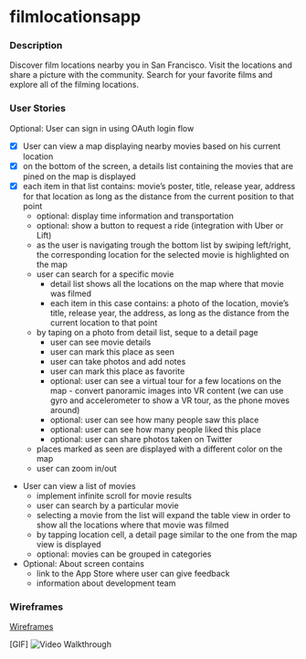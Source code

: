 # filmlocationsapp

### Description

Discover film locations nearby you in San Francisco. Visit the locations and share a picture with the community. Search for your favorite films and explore all of the filming locations.  

### User Stories
Optional: User can sign in using OAuth login flow

- [X] User can view a map displaying nearby movies based on his current location
- [X] on the bottom of the screen, a details list containing the movies that are pined on the map is displayed
- [X] each item in that list contains: movie’s poster, title, release year, address for that location as long as the distance from the current position to that point
    * optional: display time information and transportation
    * optional: show a button to request a ride (integration with Uber or Lift) 
    * as the user is navigating trough the bottom list by swiping left/right, the corresponding location for the selected movie is highlighted on the map
    * user can search for a specific movie
        * detail list shows all the locations on the map where that movie was filmed
        * each item in this case contains: a photo of the location, movie’s title, release year, the address, as long as the distance from the current location to that point 
    * by taping on a photo from detail list, seque to a detail page
        * user can see movie details
        * user can mark this place as seen
        * user can take photos and add notes
        * user can mark this place as favorite
        * optional: user can see a virtual tour for a few locations on the map - convert panoramic images into VR content (we can use gyro and accelerometer to show a VR tour, as the phone moves around)
        * optional: user can see how many people saw this place
        * optional: user can see how many people liked this place
        * optional: user can share photos taken on Twitter
    * places marked as seen are displayed with a different color on the map
    * user can zoom in/out
* User can view a list of movies
    * implement infinite scroll for movie results
    * user can search by a particular movie
    * selecting a movie from the list will expand the table view in order to show all the locations where that movie was filmed
    * by tapping location cell, a detail page similar to the one from the map view is displayed
    * optional: movies can be grouped in categories
* Optional: About screen contains 
    * link to the App Store where user can give feedback
    * information about development team

### Wireframes

[Wireframes](https://github.com/FilmLocations/filmlocationsapp/blob/master/wireframes/README.md)

[GIF]
<img src='https://github.com/FilmLocations/filmlocationsapp/blob/master/FilmLocations_04_30.gif' title='Video Walkthrough' width='' alt='Video Walkthrough' />

